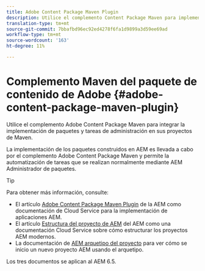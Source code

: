 ```yaml
---
title: Adobe Content Package Maven Plugin
description: Utilice el complemento Content Package Maven para implementar aplicaciones AEM
translation-type: tm+mt
source-git-commit: 7bbafbd96ec92ed4278f6fa1d9899a3d59ee69ad
workflow-type: tm+mt
source-wordcount: '163'
ht-degree: 11%

---
```



# Complemento Maven del paquete de contenido de Adobe {#adobe-content-package-maven-plugin}

Utilice el complemento Adobe Content Package Maven para integrar la implementación de paquetes y tareas de administración en sus proyectos de Maven.

La implementación de los paquetes construidos en AEM es llevada a cabo por el complemento Adobe Content Package Maven y permite la automatización de tareas que se realizan normalmente mediante AEM Administrador de paquetes.

>[!TIP]
>
>Para obtener más información, consulte:
>
>* El artículo [Adobe Content Package Maven Plugin](https://experienceleague.adobe.com/docs/experience-manager-cloud-service/implementing/developer-tools/maven-plugin.html?lang=en#developer-tools) de la AEM como documentación de Cloud Service para la implementación de aplicaciones AEM.
>* El artículo [Estructura del proyecto de AEM](https://docs.adobe.com/content/help/es-ES/experience-manager-cloud-service/implementing/developing/aem-project-content-package-structure.html) del AEM como una documentación Cloud Service sobre cómo estructurar los proyectos AEM modernos.
>* La documentación de [AEM arquetipo del proyecto](https://docs.adobe.com/content/help/es-ES/experience-manager-core-components/using/developing/archetype/overview.html) para ver cómo se inicio un nuevo proyecto AEM usando el arquetipo.

>
>
Los tres documentos se aplican al AEM 6.5.
